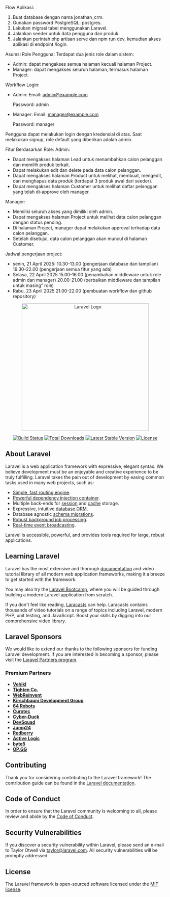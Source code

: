 Flow Aplikasi:
1. Buat database dengan nama jonathan_crm.
2. Gunakan password PostgreSQL: postgres.
3. Lakukan migrasi tabel menggunakan Laravel.
4. Jalankan seeder untuk data pengguna dan produk.
5. Jalankan perintah php artisan serve dan npm run dev, kemudian akses aplikasi di endpoint /login.

Asumsi Role Pengguna:
Terdapat dua jenis role dalam sistem:
- Admin: dapat mengakses semua halaman kecuali halaman Project.
- Manager: dapat mengakses seluruh halaman, termasuk halaman Project.

Workflow Login:
- Admin:
  Email: admin@example.com
  
  Password: admin
  
- Manager:
  Email: manager@example.com
  
  Password: manager

Pengguna dapat melakukan login dengan kredensial di atas. Saat melakukan signup, role default yang diberikan adalah admin.

Fitur Berdasarkan Role:
Admin:
- Dapat mengakses halaman Lead untuk menambahkan calon pelanggan dan memilih produk terkait.
- Dapat melakukan edit dan delete pada data calon pelanggan.
- Dapat mengakses halaman Product untuk melihat, membuat, mengedit, dan menghapus data produk     (terdapat 3 produk awal dari seeder).
- Dapat mengakses halaman Customer untuk melihat daftar pelanggan yang telah di-approve oleh      manager.

Manager:
- Memiliki seluruh akses yang dimiliki oleh admin.
- Dapat mengakses halaman Project untuk melihat data calon pelanggan dengan status pending.
- Di halaman Project, manager dapat melakukan approval terhadap data calon pelanggan.
- Setelah disetujui, data calon pelanggan akan muncul di halaman Customer.

Jadwal pengerjaan project:
- senin, 21 April 2025:
  10.30-13.00 (pengerjaan database dan tampilan)
  19.30-22.00 (pengerjaan semua fitur yang ada)
- Selasa, 22 April 2025
  15.00-16.00 (penambahan middleware untuk role admin dan manager)
  20.00-21.00 (perbaikan middleware dan tampilan untuk masing” role)
- Rabu, 23 April 2025
  21.00-22.00 (pembuatan workflow dan github repository)


<p align="center"><a href="https://laravel.com" target="_blank"><img src="https://raw.githubusercontent.com/laravel/art/master/logo-lockup/5%20SVG/2%20CMYK/1%20Full%20Color/laravel-logolockup-cmyk-red.svg" width="400" alt="Laravel Logo"></a></p>

<p align="center">
<a href="https://github.com/laravel/framework/actions"><img src="https://github.com/laravel/framework/workflows/tests/badge.svg" alt="Build Status"></a>
<a href="https://packagist.org/packages/laravel/framework"><img src="https://img.shields.io/packagist/dt/laravel/framework" alt="Total Downloads"></a>
<a href="https://packagist.org/packages/laravel/framework"><img src="https://img.shields.io/packagist/v/laravel/framework" alt="Latest Stable Version"></a>
<a href="https://packagist.org/packages/laravel/framework"><img src="https://img.shields.io/packagist/l/laravel/framework" alt="License"></a>
</p>

## About Laravel

Laravel is a web application framework with expressive, elegant syntax. We believe development must be an enjoyable and creative experience to be truly fulfilling. Laravel takes the pain out of development by easing common tasks used in many web projects, such as:

- [Simple, fast routing engine](https://laravel.com/docs/routing).
- [Powerful dependency injection container](https://laravel.com/docs/container).
- Multiple back-ends for [session](https://laravel.com/docs/session) and [cache](https://laravel.com/docs/cache) storage.
- Expressive, intuitive [database ORM](https://laravel.com/docs/eloquent).
- Database agnostic [schema migrations](https://laravel.com/docs/migrations).
- [Robust background job processing](https://laravel.com/docs/queues).
- [Real-time event broadcasting](https://laravel.com/docs/broadcasting).

Laravel is accessible, powerful, and provides tools required for large, robust applications.

## Learning Laravel

Laravel has the most extensive and thorough [documentation](https://laravel.com/docs) and video tutorial library of all modern web application frameworks, making it a breeze to get started with the framework.

You may also try the [Laravel Bootcamp](https://bootcamp.laravel.com), where you will be guided through building a modern Laravel application from scratch.

If you don't feel like reading, [Laracasts](https://laracasts.com) can help. Laracasts contains thousands of video tutorials on a range of topics including Laravel, modern PHP, unit testing, and JavaScript. Boost your skills by digging into our comprehensive video library.

## Laravel Sponsors

We would like to extend our thanks to the following sponsors for funding Laravel development. If you are interested in becoming a sponsor, please visit the [Laravel Partners program](https://partners.laravel.com).

### Premium Partners

- **[Vehikl](https://vehikl.com/)**
- **[Tighten Co.](https://tighten.co)**
- **[WebReinvent](https://webreinvent.com/)**
- **[Kirschbaum Development Group](https://kirschbaumdevelopment.com)**
- **[64 Robots](https://64robots.com)**
- **[Curotec](https://www.curotec.com/services/technologies/laravel/)**
- **[Cyber-Duck](https://cyber-duck.co.uk)**
- **[DevSquad](https://devsquad.com/hire-laravel-developers)**
- **[Jump24](https://jump24.co.uk)**
- **[Redberry](https://redberry.international/laravel/)**
- **[Active Logic](https://activelogic.com)**
- **[byte5](https://byte5.de)**
- **[OP.GG](https://op.gg)**

## Contributing

Thank you for considering contributing to the Laravel framework! The contribution guide can be found in the [Laravel documentation](https://laravel.com/docs/contributions).

## Code of Conduct

In order to ensure that the Laravel community is welcoming to all, please review and abide by the [Code of Conduct](https://laravel.com/docs/contributions#code-of-conduct).

## Security Vulnerabilities

If you discover a security vulnerability within Laravel, please send an e-mail to Taylor Otwell via [taylor@laravel.com](mailto:taylor@laravel.com). All security vulnerabilities will be promptly addressed.

## License

The Laravel framework is open-sourced software licensed under the [MIT license](https://opensource.org/licenses/MIT).
